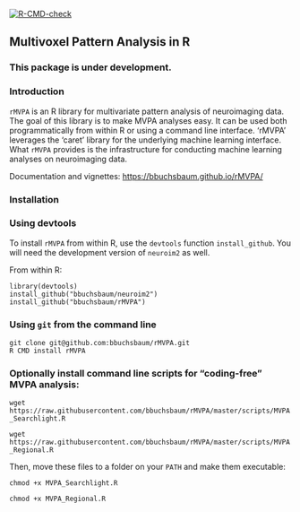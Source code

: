 
<!-- badges: start -->

[![R-CMD-check](https://github.com/bbuchsbaum/rMVPA/actions/workflows/R-CMD-check.yaml/badge.svg)](https://github.com/bbuchsbaum/rMVPA/actions/workflows/R-CMD-check.yaml)

<!-- badges: end -->

## Multivoxel Pattern Analysis in R

### This package is under development.

### Introduction

`rMVPA` is an R library for multivariate pattern analysis of
neuroimaging data. The goal of this library is to make MVPA analyses
easy. It can be used both programmatically from within R or using a
command line interface. ‘rMVPA’ leverages the ‘caret’ library for the
underlying machine learning interface. What `rMVPA` provides is the
infrastructure for conducting machine learning analyses on neuroimaging
data.

Documentation and vignettes: <https://bbuchsbaum.github.io/rMVPA/>

### Installation

### Using devtools

To install `rMVPA` from within R, use the `devtools` function
`install_github`. You will need the development version of `neuroim2` as
well.

From within R:

    library(devtools)
    install_github("bbuchsbaum/neuroim2")
    install_github("bbuchsbaum/rMVPA")

### Using `git` from the command line

    git clone git@github.com:bbuchsbaum/rMVPA.git
    R CMD install rMVPA

### Optionally install command line scripts for “coding-free” MVPA analysis:

`wget https://raw.githubusercontent.com/bbuchsbaum/rMVPA/master/scripts/MVPA_Searchlight.R`

`wget https://raw.githubusercontent.com/bbuchsbaum/rMVPA/master/scripts/MVPA_Regional.R`

Then, move these files to a folder on your `PATH` and make them
executable:

`chmod +x MVPA_Searchlight.R`

`chmod +x MVPA_Regional.R`
